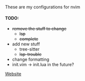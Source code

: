 These are my configurations for nvim

#### TODO:
* ~~remove the stuff to change~~
  * ~~lsp~~
  * ~~complete~~
* add new stuff
  * tree-sitter
  * ~~lsp-trouble~~
* change formatting
* init.vim -> init.lua in the future?

[Website](https://max397574.github.io/Vim_Config/root/)
